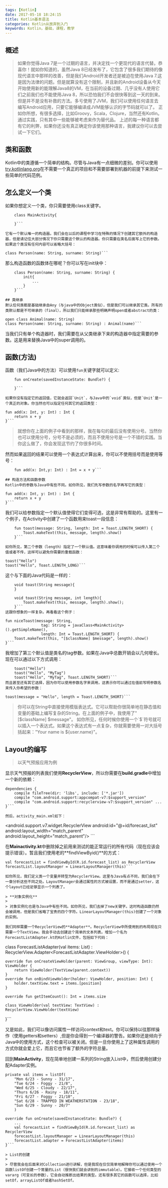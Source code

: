 ```yaml
---
tags: [Kotlin]
date: 2017-05-18 18:24:15
title: Kotlin基本语法
categories: Kotlin从放弃到入门
keywords: Kotlin，基础，课程，教学
---
```

## 概述
>如果你觉得Java 7是一个过期的语言，并决定找一个更现代的语言代替。恭喜你！就如你知道的，虽然Java 8已经发布了，它包含了很多我们期待的像现代语言中那样的改善，但是我们Android开发者还是被迫在使用Java 7.这是因为法律的问题。但是就算没有这个限制，并且新的Android设备从今天开始使用新的能理解Java8的VM，在当前的设备过期、几乎没有人使用它们之前我们也不能使用Java 8，所以恐怕我们不会很快等到这一天的到来。
但是并不是没有补救的方法。多亏使用了JVM，我们可以使用任何语言去编写Android应用，只要它能够编译成JVM能够认识的字节码就可以了。
正如你所想，有很多选择，比如Groovy，Scala，Clojure，当然还有Kotlin。通过实践，只有其中一些能够被考虑来作为替代品。
上述的每一种语言都有它的利弊，如果你还没有真正确定你该使用那种语言，我建议你可以去尝试一下它们。


<!-- more -->

## 类和函数
Kotlin中的类遵循一个简单的结构。尽管与Java有一点细微的差别。你可以使用[try.kotlinlang.org](https://try.kotlinlang.org/)在不需要一个真正的项目和不需要部署到机器的前提下来测试一些简单的代码范例。

## 怎么定义一个类
如果你想定义一个类，你只需要使用class关键字。
```
	class MainActivity{

	}```

它有一个默认唯一的构造器。我们会在以后的课程中学习在特殊的情况下创建其它额外的构造器，但是请记住大部分情况下你只需要这个默认的构造器。你只需要在类名后面写上它的参数。如果这个类没有任何内容可以省略大括号：
```
	class Person(name: String, surname: String)```

那么构造函数的函数体在哪呢？你可以写在init块中：
```
	class Person(name: String, surname: String) {
	    init{
	        ...
	    }
	}```

## 类继承
默认任何类都是基础继承自Any（与java中的Object类似），但是我们可以继承其它类。所有的类默认都是不可继承的（final），所以我们只能继承那些明确声明open或者abstract的类：
```
	open class Animal(name: String)
	class Person(name: String, surname: String) : Animal(name)```

当我们只有单个构造器时，我们需要在从父类继承下来的构造器中指定需要的参数。这是用来替换Java中的super调用的。

## 函数(方法)
函数（我们Java中的方法）可以使用`fun`关键字就可以定义:
```
	fun onCreate(savedInstanceState: Bundle?) {
	
	}```

如果你没有指定它的返回值，它就会返回`Unit`，与Java中的`void`类似，但是`Unit`是一个真正的对象。你当然也可以指定任何其它的返回类型：
```
	fun add(x: Int, y: Int) : Int {
	    return x + y
	}```

> 就想你在上面的例子中看到的那样，我在每句的最后没有使用分号。当然你也可以使用分号，分号不是必须的，而且不使用分号是一个不错的实践。当你这么做了，你会发现这节约了你很多时间。

然而如果返回的结果可以使用一个表达式计算出来，你可以不使用括号而是使用等号：
```
	fun add(x: Int,y: Int) : Int = x + y```

## 构造方法和函数参数
Kotlin中的参数与Java中有些不同。如你所见，我们先写参数的名字再写它的类型：
```
	fun add(x: Int, y: Int) : Int {
	    return x + y
	}```

我们可以给参数指定一个默认值使得它们变得可选，这是非常有帮助的。这里有一个例子，在Activity中创建了一个函数用来toast一段信息：
```
	fun toast(message: String, length: Int = Toast.LENGTH_SHORT) {
	    Toast.makeText(this, message, length).show()
	}```

如你所见，第二个参数（length）指定了一个默认值。这意味着你调用的时候可以传入第二个值或者不传，这样可以避免你需要的重载函数：
```
	toast("Hello")
	toast("Hello", Toast.LENGTH_LONG)```

这个与下面的Java代码是一样的：
```
	void toast(String message){
	}
	
	void toast(String message, int length){
	    Toast.makeText(this, message, length).show();
	}```
这跟你想象的一样复杂。再看看这个例子：
```
	fun niceToast(message: String,
	                tag: String = javaClass<MainActivity>().getSimpleName(),
	                length: Int = Toast.LENGTH_SHORT) {
	    Toast.makeText(this, "[$className] $message", length).show()
	}```
我增加了第三个默认值是类名的tag参数。如果在Java中总数开销会以几何增长。现在可以通过以下方式调用：
```
	toast("Hello")
	toast("Hello", "MyTag")
	toast("Hello", "MyTag", Toast.LENGTH_SHORT)```
而且甚至还有其它选择，因为你可以使用参数名字来调用，这表示你可以通过在值前写明参数名来传入你希望的参数：
```
	toast(message = "Hello", length = Toast.LENGTH_SHORT)```

> 你可以在String中直接使用模版表达式。它可以帮助你很简单地在静态值和变量的基础上编写复杂的String。在上面的例子中，我使用了"[$className] $message"。
如你所见，任何时候你使用一个`$`符号就可以插入一个表达式。如果这个表达式有一点复杂，你就需要使用一对大括号括起来："Your name is ${user.name}"。


## Layout的编写
> 以天气预报应用为例

显示天气预报的列表我们使用**RecyclerView**，所以你需要在**build.gradle**中增加一个新的依赖：
```
dependencies {
    compile fileTree(dir: 'libs', include: ['*.jar'])
    compile "com.android.support:appcompat-v7:$support_version" 
    compile "com.android.support:recyclerview-v7:$support_version" ...
}```

然后，activity_main.xml如下：
```
<FrameLayout xmlns:android="http://schemas.android.com/apk/res/android"
             android:layout_width="match_parent"
             android:layout_height="match_parent">
    <android.support.v7.widget.RecyclerView
        android:id="@+id/forecast_list"
        android:layout_width="match_parent"
        android:layout_height="match_parent"/>
</FrameLayout>```

在**Mainactivity.kt**中删除掉之前用来测试的能正常运行的所有代码（现在应该会提示错误）。暂且我们使用老的**findViewByid()**的方式：
```
val forecastList = findViewById(R.id.forecast_list) as RecyclerView
forecastList.layoutManager = LinearLayoutManager(this)```

如你所见，我们定义类一个变量并转型为RecyclerView。这里与Java有点不同，我们会在下一章分析这些不同之处。LayoutManager会通过属性的方式被设置，而不是通过setter，这个layout已经足够显示一个列表了。

> **对象实例化**
> 
> 对象实例化也是与Java中有些不同。如你所见，我们去掉了new关键字。这时构造函数仍然会被调用，但是我们省略了宝贵的四个字符。LinearLayoutManager(this)创建了一个对象的实例。

我们同样需要一个RecyclerView的**Adapter**。RecyclerView中所使用到的布局现在只需要一个TextView，我会手动去创建这个简单的文本列表。增加一个名为ForecastListAdapter.kt的Kotlin文件，包括如下代码：
```
class ForecastListAdapter(val items: List<String>) :
        RecyclerView.Adapter<ForecastListAdapter.ViewHolder>() {

    override fun onCreateViewHolder(parent: ViewGroup, viewType: Int): ViewHolder {
        return ViewHolder(TextView(parent.context))
    }
    override fun onBindViewHolder(holder: ViewHolder, position: Int) {
        holder.textView.text = items.[position]
    }

    override fun getItemCount(): Int = items.size

    class ViewHolder(val textView: TextView) : RecyclerView.ViewHolder(textView)
}```

又是如此，我们可以像访问属性一样访问context和text。你可以保持以往那样操作（使用getters和setters）,但是你会得到一个编译器的警告。如果你还是倾向于Java中的使用方式，这个检查可以被关闭。但是一旦你使用上了这种属性调用的方式你就会爱上它，而且它也节省了额外的字符总量。

回到**MainActivity**，现在简单地创建一系列的String放入List中，然后使用创建分配Adapter实例。
```
private val items = listOf(
    "Mon 6/23 - Sunny - 31/17",
    "Tue 6/24 - Foggy - 21/8",
    "Wed 6/25 - Cloudy - 22/17",
    "Thurs 6/26 - Rainy - 18/11",
    "Fri 6/27 - Foggy - 21/10",
    "Sat 6/28 - TRAPPED IN WEATHERSTATION - 23/18",
    "Sun 6/29 - Sunny - 20/7"
    )

override fun onCreate(savedInstanceState: Bundle?) {
    ...
    val forecastList = findViewById(R.id.forecast_list) as RecyclerView
    forecastList.layoutManager = LinearLayoutManager(this) 
    forecastList.adapter = ForecastListAdapter(items)
}```

> List的创建
> 
> 尽管我会在后面来对Collection进行讲解，但是我现在仅仅简单地解释你可以通过使用一个函数listOf创建一个常量的List（很快我们就会讲到的immutable）。它接收一个任何类型的vararg（可变长的参数），它会自动推断出结果的类型。还有很多其它的函数可以选择，比如setOf，arrayListOf或者hashSetOf。




















































































<!-- <iframe frameborder="no" border="0" marginwidth="0" marginheight="0" width=100% height=86 src="//music.163.com/outchain/player?type=2&id=songid&auto=1&height=66"></iframe> -->